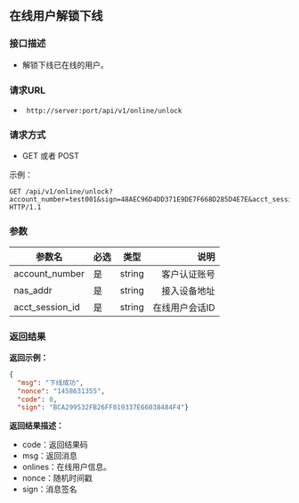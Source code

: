 ## 在线用户解锁下线


### 接口描述

- 解锁下线已在线的用户。

### 请求URL

- ` http://server:port/api/v1/online/unlock `

### 请求方式

- GET 或者 POST

示例：

    GET /api/v1/online/unlock?account_number=test001&sign=48AEC96D4DD371E9DE7F668D285D4E7E&acct_session_id=81200012&nas_addr=192.168.88.1 HTTP/1.1

### 参数

| 参数名 | 必选 | 类型 | 说明 |
|---|:---|:---:|---:|
| account_number | 是 | string |客户认证账号 |
| nas_addr | 是 | string |接入设备地址 |
| acct_session_id | 是 | string |在线用户会话ID |

### 返回结果

**返回示例：**

~~~json
{
  "msg": "下线成功",
  "nonce": "1458631355",
  "code": 0,
  "sign": "BCA299532FB26FF019337E66038484F4"}
~~~

**返回结果描述：**

- code：返回结果码
- msg：返回消息
- onlines：在线用户信息。
- nonce：随机时间戳
- sign：消息签名
